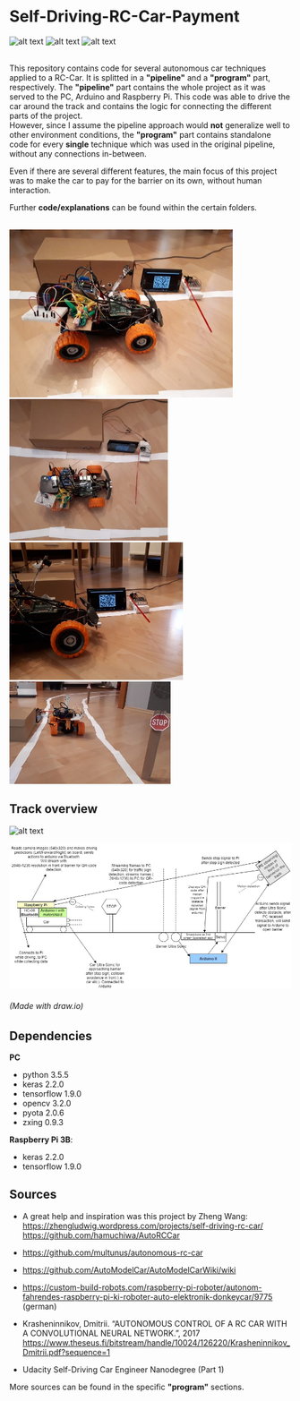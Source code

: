 # Self-Driving-RC-Car-Payment


[//]: # (Image References)
[image1]: ./project_images/overview.jpg
[image2]: ./project_images/overview_top.jpg
[image3]: ./project_images/overview_side.jpg
[image4]: ./project_images/overview_back.jpg
[image5]: ./project_images/project_structure_diagram.jpg

[gif1]: ./project_images/run_qr_2x.gif
[gif2]: ./project_images/whole_top_2x.gif
[gif3]: ./project_images/lane_traffic_sign.gif
[gif4]: ./project_images/track_overview_2x.gif


![alt text][gif1] ![alt text][gif2]
![alt text][gif3]
<br/>
<br/>

This repository contains code for several autonomous car techniques applied to a RC-Car. It is splitted in a **"pipeline"** and a **"program"** part, respectively. The **"pipeline"** part contains the whole project as it was served to the PC, Arduino and Raspberry Pi. This code was able to drive the car around the track and contains the logic for connecting the different parts of the project. <br/>
However, since I assume the pipeline approach would **not** generalize well to other environment conditions, the **"program"** part contains standalone code for every **single** technique which was used in the original pipeline, without any connections in-between. 

Even if there are several different features, the main focus of this project was to make the car to pay for the barrier on its own, without human interaction. 

Further **code/explanations** can be found within the certain folders.
<br/>
<br/>

![alt text][image1] ![alt text][image2] ![alt text][image3]
![alt text][image4]


## Track overview <br/>
![alt text][gif4] 

![alt text][image5]
###### (Made with draw.io)


## Dependencies
**PC**
* python 3.5.5
* keras 2.2.0
* tensorflow 1.9.0
* opencv 3.2.0
* pyota 2.0.6
* zxing 0.9.3

**Raspberry Pi 3B**:
* keras 2.2.0
* tensorflow 1.9.0

## Sources
* A great help and inspiration was this project by Zheng Wang: <br/>
  <https://zhengludwig.wordpress.com/projects/self-driving-rc-car/> <br/>
  <https://github.com/hamuchiwa/AutoRCCar>

* <https://github.com/multunus/autonomous-rc-car>

* <https://github.com/AutoModelCar/AutoModelCarWiki/wiki>

* <https://custom-build-robots.com/raspberry-pi-roboter/autonom-fahrendes-raspberry-pi-ki-roboter-auto-elektronik-donkeycar/9775> (german)

* Krasheninnikov, Dmitrii. “AUTONOMOUS CONTROL OF A RC CAR WITH A CONVOLUTIONAL NEURAL NETWORK.”, 2017
<https://www.theseus.fi/bitstream/handle/10024/126220/Krasheninnikov_Dmitrii.pdf?sequence=1>
  
* Udacity Self-Driving Car Engineer Nanodegree (Part 1)

More sources can be found in the specific **"program"** sections.